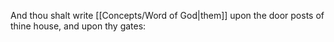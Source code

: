 And thou shalt write [[Concepts/Word of God\|them]] upon the door posts of thine house, and upon thy gates: 
